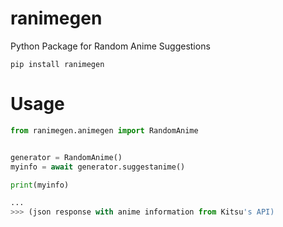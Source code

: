 # ranimegen
Python Package for Random Anime Suggestions

```
pip install ranimegen
``` 

# Usage

```py
from ranimegen.animegen import RandomAnime


generator = RandomAnime()
myinfo = await generator.suggestanime()

print(myinfo)

...
>>> (json response with anime information from Kitsu's API)
```
